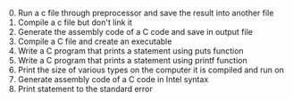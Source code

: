 0. Run a c file through preprocessor and save the result into another file
1. Compile a c file but don't link it
2. Generate the assembly code of a C code and save in output file
3. Compile a C file and create an executable 
4. Write a C program that prints a statement using puts function
5. Write a C program that prints a statement using printf function
6. Print the size of various types on the computer it is compiled and run on
100. Generate assembly code of a C code in Intel syntax
101. Print statement to the standard error

